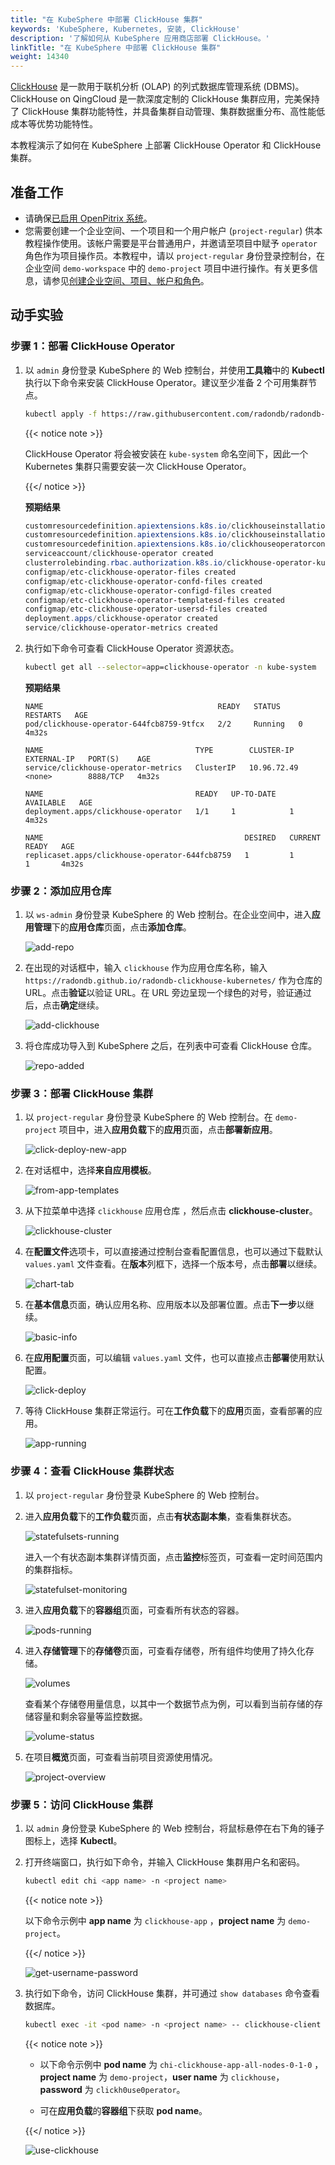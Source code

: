 ```yaml
---
title: "在 KubeSphere 中部署 ClickHouse 集群"
keywords: 'KubeSphere, Kubernetes, 安装, ClickHouse'
description: '了解如何从 KubeSphere 应用商店部署 ClickHouse。'
linkTitle: "在 KubeSphere 中部署 ClickHouse 集群"
weight: 14340
---
```


[ClickHouse](https://clickhouse.tech/) 是一款用于联机分析 (OLAP) 的列式数据库管理系统 (DBMS)。ClickHouse on QingCloud 是一款深度定制的 ClickHouse 集群应用，完美保持了 ClickHouse 集群功能特性，并具备集群自动管理、集群数据重分布、高性能低成本等优势功能特性。

本教程演示了如何在 KubeSphere 上部署 ClickHouse Operator 和 ClickHouse 集群。

## 准备工作

- 请确保[已启用 OpenPitrix 系统](../../../pluggable-components/app-store/)。
- 您需要创建一个企业空间、一个项目和一个用户帐户 (`project-regular`) 供本教程操作使用。该帐户需要是平台普通用户，并邀请至项目中赋予 `operator` 角色作为项目操作员。本教程中，请以 `project-regular` 身份登录控制台，在企业空间 `demo-workspace` 中的 `demo-project` 项目中进行操作。有关更多信息，请参见[创建企业空间、项目、帐户和角色](../../../quick-start/create-workspace-and-project/)。

## 动手实验

### 步骤 1：部署 ClickHouse Operator

1. 以 `admin` 身份登录 KubeSphere 的 Web 控制台，并使用**工具箱**中的 **Kubectl** 执行以下命令来安装 ClickHouse Operator。建议至少准备 2 个可用集群节点。

   ```bash
   kubectl apply -f https://raw.githubusercontent.com/radondb/radondb-clickhouse-kubernetes/main/clickhouse-operator-install.yml
   ```

   {{< notice note >}}

   ClickHouse Operator 将会被安装在 `kube-system` 命名空间下，因此一个 Kubernetes 集群只需要安装一次 ClickHouse Operator。

   {{</ notice >}}

   **预期结果**

   ```powershell
   customresourcedefinition.apiextensions.k8s.io/clickhouseinstallations.clickhouse.altinity.com configured
   customresourcedefinition.apiextensions.k8s.io/clickhouseinstallationtemplates.clickhouse.altinity.com created
   customresourcedefinition.apiextensions.k8s.io/clickhouseoperatorconfigurations.clickhouse.altinity.com created
   serviceaccount/clickhouse-operator created
   clusterrolebinding.rbac.authorization.k8s.io/clickhouse-operator-kube-system created
   configmap/etc-clickhouse-operator-files created
   configmap/etc-clickhouse-operator-confd-files created
   configmap/etc-clickhouse-operator-configd-files created
   configmap/etc-clickhouse-operator-templatesd-files created
   configmap/etc-clickhouse-operator-usersd-files created
   deployment.apps/clickhouse-operator created
   service/clickhouse-operator-metrics created
   ```

2. 执行如下命令可查看 ClickHouse Operator 资源状态。

   ```bash
   kubectl get all --selector=app=clickhouse-operator -n kube-system
   ```
   **预期结果**
   ```
   NAME                                       READY   STATUS    RESTARTS   AGE
   pod/clickhouse-operator-644fcb8759-9tfcx   2/2     Running   0          4m32s

   NAME                                  TYPE        CLUSTER-IP    EXTERNAL-IP   PORT(S)    AGE
   service/clickhouse-operator-metrics   ClusterIP   10.96.72.49   <none>        8888/TCP   4m32s

   NAME                                  READY   UP-TO-DATE   AVAILABLE   AGE
   deployment.apps/clickhouse-operator   1/1     1            1           4m32s

   NAME                                             DESIRED   CURRENT   READY   AGE
   replicaset.apps/clickhouse-operator-644fcb8759   1         1         1       4m32s

   ```

### 步骤 2：添加应用仓库

1. 以 `ws-admin` 身份登录 KubeSphere 的 Web 控制台。在企业空间中，进入**应用管理**下的**应用仓库**页面，点击**添加仓库**。

   ![add-repo](/images/docs/zh-cn/appstore/external-apps/deploy-clickhouse/add-repo.png)

2. 在出现的对话框中，输入 `clickhouse` 作为应用仓库名称，输入 `https://radondb.github.io/radondb-clickhouse-kubernetes/` 作为仓库的 URL。点击**验证**以验证 URL。在 URL 旁边呈现一个绿色的对号，验证通过后，点击**确定**继续。

   ![add-clickhouse](/images/docs/zh-cn/appstore/external-apps/deploy-clickhouse/add-clickhouse.png)

3. 将仓库成功导入到 KubeSphere 之后，在列表中可查看 ClickHouse 仓库。

   ![repo-added](/images/docs/zh-cn/appstore/external-apps/deploy-clickhouse/repo-added.png)

### 步骤 3：部署 ClickHouse 集群

1. 以 `project-regular` 身份登录 KubeSphere 的 Web 控制台。在 `demo-project` 项目中，进入**应用负载**下的**应用**页面，点击**部署新应用**。

   ![click-deploy-new-app](/images/docs/zh-cn/appstore/external-apps/deploy-clickhouse/click-deploy-new-app.png)

2. 在对话框中，选择**来自应用模板**。

   ![from-app-templates](/images/docs/zh-cn/appstore/external-apps/deploy-clickhouse/from-app-templates.png)

3. 从下拉菜单中选择 `clickhouse` 应用仓库 ，然后点击 **clickhouse-cluster**。

   ![clickhouse-cluster](/images/docs/zh-cn/appstore/external-apps/deploy-clickhouse/clickhouse-cluster.png)

4. 在**配置文件**选项卡，可以直接通过控制台查看配置信息，也可以通过下载默认 `values.yaml` 文件查看。在**版本**列框下，选择一个版本号，点击**部署**以继续。
   
   ![chart-tab](/images/docs/zh-cn/appstore/external-apps/deploy-clickhouse/chart-tab.png)

5. 在**基本信息**页面，确认应用名称、应用版本以及部署位置。点击**下一步**以继续。

   ![basic-info](/images/docs/zh-cn/appstore/external-apps/deploy-clickhouse/basic-info.png)

6. 在**应用配置**页面，可以编辑 `values.yaml` 文件，也可以直接点击**部署**使用默认配置。

   ![click-deploy](/images/docs/zh-cn/appstore/external-apps/deploy-clickhouse/click-deploy.png)

7. 等待 ClickHouse 集群正常运行。可在**工作负载**下的**应用**页面，查看部署的应用。

   ![app-running](/images/docs/zh-cn/appstore/external-apps/deploy-clickhouse/app-running.png)

### 步骤 4：查看 ClickHouse 集群状态

1. 以 `project-regular` 身份登录 KubeSphere 的 Web 控制台。
   
2. 进入**应用负载**下的**工作负载**页面，点击**有状态副本集**，查看集群状态。

   ![statefulsets-running](/images/docs/zh-cn/appstore/external-apps/deploy-clickhouse/statefulsets-running.png)

   进入一个有状态副本集群详情页面，点击**监控**标签页，可查看一定时间范围内的集群指标。

   ![statefulset-monitoring](/images/docs/zh-cn/appstore/external-apps/deploy-clickhouse/statefulset-monitoring.png)

3. 进入**应用负载**下的**容器组**页面，可查看所有状态的容器。

   ![pods-running](/images/docs/zh-cn/appstore/external-apps/deploy-clickhouse/pods-running.png)

4. 进入**存储管理**下的**存储卷**页面，可查看存储卷，所有组件均使用了持久化存储。

   ![volumes](/images/docs/zh-cn/appstore/external-apps/deploy-clickhouse/volumes.png)

   查看某个存储卷用量信息，以其中一个数据节点为例，可以看到当前存储的存储容量和剩余容量等监控数据。

   ![volume-status](/images/docs/zh-cn/appstore/external-apps/deploy-clickhouse/volume-status.png)

5. 在项目**概览**页面，可查看当前项目资源使用情况。

   ![project-overview](/images/docs/zh-cn/appstore/external-apps/deploy-clickhouse/project-overview.png)

### 步骤 5：访问 ClickHouse 集群

1. 以 `admin` 身份登录 KubeSphere 的 Web 控制台，将鼠标悬停在右下角的锤子图标上，选择 **Kubectl**。

2. 打开终端窗口，执行如下命令，并输入 ClickHouse 集群用户名和密码。
   
   ```bash
   kubectl edit chi <app name> -n <project name>
   ```
   
   {{< notice note >}}

   以下命令示例中 **app name** 为 `clickhouse-app` ，**project name** 为 `demo-project`。

   {{</ notice >}}

   ![get-username-password](/images/docs/zh-cn/appstore/external-apps/deploy-clickhouse/get-username-password.png)

3. 执行如下命令，访问 ClickHouse 集群，并可通过 `show databases` 命令查看数据库。

   ```bash
   kubectl exec -it <pod name> -n <project name> -- clickhouse-client --user=<user name> --password=<user password>
   ```

   {{< notice note >}}

   - 以下命令示例中 **pod name** 为 `chi-clickhouse-app-all-nodes-0-1-0` ，**project name** 为 `demo-project`，**user name** 为 `clickhouse`，**password** 为  `clickh0use0perator`。

   - 可在**应用负载**的**容器组**下获取 **pod name**。

   {{</ notice >}}

   ![use-clickhouse](/images/docs/zh-cn/appstore/external-apps/deploy-clickhouse/use-clickhouse.png)
